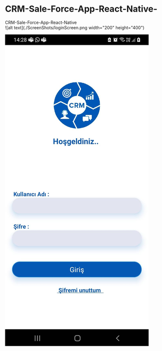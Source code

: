 # CRM-Sale-Force-App-React-Native-
CRM-Sale-Force-App-React-Native <br/>
![alt text](./ScreenShots/loginScreen.png  width="200" height="400")

![alt text](./ScreenShots/loginScreen.png)
